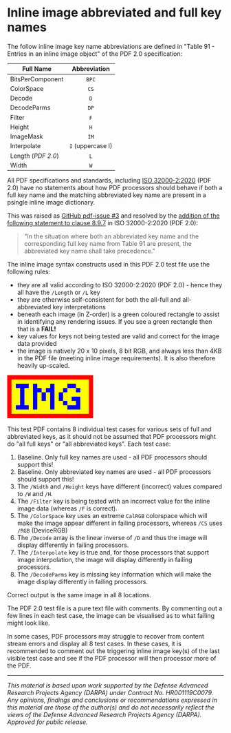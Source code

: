 # Inline image abbreviated and full key names

The follow inline image key name abbreviations are defined in "Table 91 - Entries in an inline image object" of the PDF 2.0 specification:

| Full Name | Abbreviation |
| --------- | :----------: |
| BitsPerComponent | `BPC` |
| ColorSpace       |  `CS` |
| Decode           |  `D` |
| DecodeParms      |  `DP` |
| Filter           |  `F` |
| Height           |  `H` |
| ImageMask        |  `IM` |
| Interpolate      |  `I` (uppercase I) |
| Length (_PDF 2.0_) |  `L` |
| Width            |  `W` |


All PDF specifications and standards, including [ISO 32000-2:2020](https://www.iso.org/standard/75839.html) (PDF 2.0) have no statements about how PDF processors should behave if both a full key name and the matching abbreviated key name are present in a psingle inline image dictionary.

This was raised as [GitHub pdf-issue #3](https://github.com/pdf-association/pdf-issues/issues/3) and resolved by the [addition of the following statement to clause 8.9.7](https://www.pdfa.org/proxy.php/https://pdf-association.github.io/pdf-issues/clauses/clause08) in ISO 32000-2:2020 (PDF 2.0):

> "In the situation where both an abbreviated key name and the corresponding full key name from Table 91 are present, the abbreviated key name shall take precedence."

The inline image syntax constructs used in this PDF 2.0 test file use the following rules:
* they are all valid according to ISO 32000-2:2020 (PDF 2.0) - hence they all have the `/Length` or `/L` key
* they are otherwise self-consistent for both the all-full and all-abbreviated key interpretations
* beneath each image (in Z-order) is a green coloured rectangle to assist in identifying any rendering issues. If you see a green rectangle then that is a **FAIL!**
* key values for keys not being tested are valid and correct for the image data provided
* the image is natively 20 x 10 pixels, 8 bit RGB, and always less than 4KB in the PDF file (meeting inline image requirements). It is also therefore heavily up-scaled.


![The test image](image.png)


This test PDF contains 8 individual test cases for various sets of full and abbreviated keys, as it should not be assumed that PDF processors might do "all full keys" or "all abbreviated keys". Each test case:

1. Baseline. Only full key names are used - all PDF processors should support this!
2. Baseline. Only abbreviated key names are used - all PDF processors should support this!
3. The `/Width` and `/Height` keys have different (incorrect) values compared to `/W` and `/H`.
4. The `/Filter` key is being tested with an incorrect value for the inline image data (whereas `/F` is correct).
5. The `/ColorSpace` key uses an extreme `CalRGB` colorspace which will make the image appear different in failing processors, whereas `/CS` uses `/RGB` (DeviceRGB)
6. The `/Decode` array is the linear inverse of `/D` and thus the image will display differently in failing processors.
7. The `/Interpolate` key is true and, for those processors that support image interpolation, the image will display differently in failing processors.
8. The `/DecodeParms` key is missing key information which will make the image display differently in failing processors.

Correct output is the same image in all 8 locations.

The PDF 2.0 test file is a pure text file with comments. By commenting out a few lines in each test case, the image can be visualised as to what failing might look like.

In some cases, PDF processors may struggle to recover from content stream errors and display all 8 test cases. In these cases, it is recommended to comment out the triggering inline image key(s) of the last visible test case and see if the PDF processor will then processor more of the PDF.

___
*This material is based upon work supported by the Defense Advanced Research Projects Agency (DARPA) under Contract No. HR001119C0079. Any opinions, findings and conclusions or recommendations expressed in this material are those of the author(s) and do not necessarily reflect the views of the Defense Advanced Research Projects Agency (DARPA). Approved for public release.*
